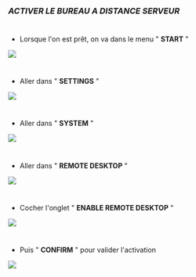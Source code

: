 

### ***ACTIVER LE BUREAU A DISTANCE SERVEUR***

#
- Lorsque l'on est prêt, on va dans le menu " **START** "

![](https://github.com/WildCodeSchool/TSSR-2402-P1-G2-Teleassistance/blob/main/Images/ACTIV%20SERV%20start.jpg)

#
- Aller dans " **SETTINGS** "

![](https://github.com/WildCodeSchool/TSSR-2402-P1-G2-Teleassistance/blob/main/Images/ACTIV%20SERV%20settings.jpg)

#
- Aller dans " **SYSTEM** " 

![](https://github.com/WildCodeSchool/TSSR-2402-P1-G2-Teleassistance/blob/main/Images/ACTIV%20SERV%20systeme.jpg)

#
- Aller dans " **REMOTE DESKTOP** "

![](https://github.com/WildCodeSchool/TSSR-2402-P1-G2-Teleassistance/blob/main/Images/ACTIV%20SERV%20remote%20desktop.jpg)

#
- Cocher l'onglet " **ENABLE REMOTE DESKTOP** "

![](https://github.com/WildCodeSchool/TSSR-2402-P1-G2-Teleassistance/blob/main/Images/ACTIV%20SERV%20enable.jpg)

#
- Puis " **CONFIRM** " pour valider l'activation

![](https://github.com/WildCodeSchool/TSSR-2402-P1-G2-Teleassistance/blob/main/Images/ACTIV%20SERV%20confim.jpg?raw=true)
